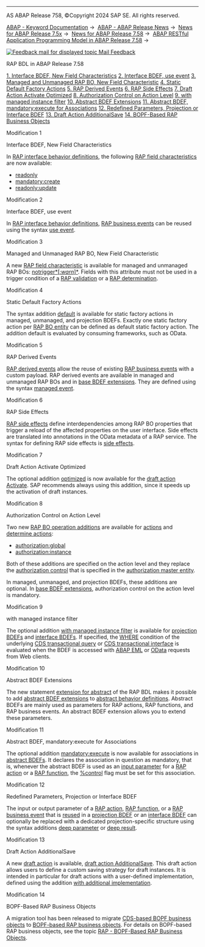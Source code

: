   

* * *

AS ABAP Release 758, ©Copyright 2024 SAP SE. All rights reserved.

[ABAP - Keyword Documentation](javascript:call_link\('abenabap.htm'\)) →  [ABAP - ABAP Release News](javascript:call_link\('abennews.htm'\)) →  [News for ABAP Release 7.5x](javascript:call_link\('abennews-75.htm'\)) →  [News for ABAP Release 7.58](javascript:call_link\('abennews-758.htm'\)) →  [ABAP RESTful Application Programming Model in ABAP Release 7.58](javascript:call_link\('abennews-758-restful.htm'\)) → 

 [![](Mail.gif?object=Mail.gif "Feedback mail for displayed topic") Mail Feedback](mailto:f1_help@sap.com?subject=Feedback%20on%20ABAP%20Documentation&body=Document:%20RAP%20BDL%20in%20ABAP%20Release%207.58%2C%20ABENNEWS-758-CDS_BDL%2C%20758%0D%0A%0D%0AError:%0D%0A%0D%0A%0D%0A%0D%0ASuggestion%20for%20improvement:)

RAP BDL in ABAP Release 7.58

[1\. Interface BDEF, New Field Characteristics](#!ABAP_MODIFICATION_1@1@)
[2\. Interface BDEF, use event](#!ABAP_MODIFICATION_2@2@)
[3\. Managed and Unmanaged RAP BO, New Field Characteristic](#!ABAP_MODIFICATION_3@3@)
[4\. Static Default Factory Actions](#!ABAP_MODIFICATION_4@4@)
[5\. RAP Derived Events](#!ABAP_MODIFICATION_5@5@)
[6\. RAP Side Effects](#!ABAP_MODIFICATION_6@6@)
[7\. Draft Action Activate Optimized](#!ABAP_MODIFICATION_7@7@)
[8\. Authorization Control on Action Level](#!ABAP_MODIFICATION_8@8@)
[9\. with managed instance filter](#!ABAP_MODIFICATION_9@9@)
[10\. Abstract BDEF Extensions](#!ABAP_MODIFICATION_10@10@)
[11\. Abstract BDEF, mandatory:execute for Associations](#!ABAP_MODIFICATION_11@11@)
[12\. Redefined Parameters, Projection or Interface BDEF](#!ABAP_MODIFICATION_12@12@)
[13\. Draft Action AdditionalSave](#!ABAP_MODIFICATION_13@13@)
[14\. BOPF-Based RAP Business Objects](#!ABAP_MODIFICATION_14@14@)

Modification 1   

Interface BDEF, New Field Characteristics

In [RAP interface behavior definitions](javascript:call_link\('abencds_interface_bdef_glosry.htm'\) "Glossary Entry"), the following [RAP field characteristics](javascript:call_link\('abenrap_field_char_glosry.htm'\) "Glossary Entry") are now available:

-   [readonly](javascript:call_link\('abenbdl_field_interface.htm'\))
-   [mandatory:create](javascript:call_link\('abenbdl_field_interface.htm'\))
-   [readonly:update](javascript:call_link\('abenbdl_field_interface.htm'\))

Modification 2   

Interface BDEF, use event

In [RAP interface behavior definitions](javascript:call_link\('abencds_interface_bdef_glosry.htm'\) "Glossary Entry"), [RAP business events](javascript:call_link\('abenrap_entity_event_glosry.htm'\) "Glossary Entry") can be reused using the syntax [use event](javascript:call_link\('abenbdl_use_projection.htm'\)).

Modification 3   

Managed and Unmanaged RAP BO, New Field Characteristic

A new [RAP field characteristic](javascript:call_link\('abenrap_field_char_glosry.htm'\) "Glossary Entry") is available for managed and unmanaged RAP BOs: [notrigger*\[*:warn*\]*](javascript:call_link\('abenbdl_field_char.htm'\)). Fields with this attribute must not be used in a trigger condition of a [RAP validation](javascript:call_link\('abenrap_validation_glosry.htm'\) "Glossary Entry") or a [RAP determination](javascript:call_link\('abenrap_determination_glosry.htm'\) "Glossary Entry").

Modification 4   

Static Default Factory Actions

The syntax addition [default](javascript:call_link\('abenbdl_action_default_factory.htm'\)) is available for static factory actions in managed, unmanaged, and projection BDEFs. Exactly one static factory action per [RAP BO entity](javascript:call_link\('abenrap_bo_entity_glosry.htm'\) "Glossary Entry") can be defined as default static factory action. The addition default is evaluated by consuming frameworks, such as OData.

Modification 5   

RAP Derived Events

[RAP derived events](javascript:call_link\('abenrap_derived_event_glosry.htm'\) "Glossary Entry") allow the reuse of existing [RAP business events](javascript:call_link\('abenrap_entity_event_glosry.htm'\) "Glossary Entry") with a custom payload. RAP derived events are available in managed and unmanaged RAP BOs and in [base BDEF extensions](javascript:call_link\('abenrap_base_bdef_ext_glosry.htm'\) "Glossary Entry"). They are defined using the syntax [managed event](javascript:call_link\('abenbdl_managed_event.htm'\)).

Modification 6   

RAP Side Effects

[RAP side effects](javascript:call_link\('abenrap_side_effects_glosry.htm'\) "Glossary Entry") define interdependencies among RAP BO properties that trigger a reload of the affected properties on the user interface. Side effects are translated into annotations in the OData metadata of a RAP service. The syntax for defining RAP side effects is [side effects](javascript:call_link\('abenbdl_side_effects.htm'\)).

Modification 7   

Draft Action Activate Optimized

The optional addition [optimized](javascript:call_link\('abenbdl_draft_action.htm'\)) is now available for the [draft action Activate](javascript:call_link\('abenbdl_draft_action.htm'\)). SAP recommends always using this addition, since it speeds up the activation of draft instances.

Modification 8   

Authorization Control on Action Level

Two new [RAP BO operation additions](javascript:call_link\('abenbdl_operations_additions.htm'\)) are available for [actions](javascript:call_link\('abenrap_action_glosry.htm'\) "Glossary Entry") and [determine actions](javascript:call_link\('abenrap_bo_det_action_glosry.htm'\) "Glossary Entry"):

-   [authorization:global](javascript:call_link\('abenbdl_actions_auth_global.htm'\))
-   [authorization:instance](javascript:call_link\('abenbdl_actions_auth_instance.htm'\))

Both of these additions are specified on the action level and they replace the [authorization control](javascript:call_link\('abenbdl_authorization.htm'\)) that is specified in the [authorization master entity](javascript:call_link\('abenrap_auth_ma_ent_glosry.htm'\) "Glossary Entry").

In managed, unmanaged, and projection BDEFs, these additions are optional. In [base BDEF extensions](javascript:call_link\('abenrap_base_bdef_ext_glosry.htm'\) "Glossary Entry"), authorization control on the action level is mandatory.

Modification 9   

with managed instance filter

The optional addition [with managed instance filter](javascript:call_link\('abenbdl_mngd_instance_check_proj.htm'\)) is available for [projection BDEFs](javascript:call_link\('abencds_proj_bdef_glosry.htm'\) "Glossary Entry") and [interface BDEFs](javascript:call_link\('abencds_interface_bdef_glosry.htm'\) "Glossary Entry"). If specified, the [WHERE](javascript:call_link\('abencds_proj_view_cond_expr.htm'\)) condition of the underlying [CDS transactional query](javascript:call_link\('abencds_transactional_pv_glosry.htm'\) "Glossary Entry") or [CDS transactional interface](javascript:call_link\('abencds_trans_interface_glosry.htm'\) "Glossary Entry") is evaluated when the BDEF is accessed with [ABAP EML](javascript:call_link\('abenabap_eml_glosry.htm'\) "Glossary Entry") or [OData](javascript:call_link\('abenodata_glosry.htm'\) "Glossary Entry") requests from Web clients.

Modification 10   

Abstract BDEF Extensions

The new statement [extension for abstract](javascript:call_link\('abenbdl_extension_for_abstract.htm'\)) of the RAP BDL makes it possible to add [abstract BDEF extensions](javascript:call_link\('abenrap_abs_bdef_ext_glosry.htm'\) "Glossary Entry") to [abstract behavior definitions](javascript:call_link\('abencds_abstract_bdef_glosry.htm'\) "Glossary Entry"). Abstract BDEFs are mainly used as parameters for RAP actions, RAP functions, and RAP business events. An abstract BDEF extension allows you to extend these parameters.

Modification 11   

Abstract BDEF, mandatory:execute for Associations

The optional addition [mandatory:execute](javascript:call_link\('abenbdl_association_abstract.htm'\)) is now available for associations in [abstract BDEFs](javascript:call_link\('abencds_abstract_bdef_glosry.htm'\) "Glossary Entry"). It declares the association in question as mandatory, that is, whenever the abstract BDEF is used as an [input parameter](javascript:call_link\('abenbdl_action_input_param.htm'\)) for a [RAP action](javascript:call_link\('abenrap_action_glosry.htm'\) "Glossary Entry") or a [RAP function](javascript:call_link\('abenrap_function_glosry.htm'\) "Glossary Entry"), the [%control](javascript:call_link\('abapderived_types_control.htm'\)) flag must be set for this association.

Modification 12   

Redefined Parameters, Projection or Interface BDEF

The input or output parameter of a [RAP action](javascript:call_link\('abenrap_action_glosry.htm'\) "Glossary Entry"), [RAP function](javascript:call_link\('abenrap_function_glosry.htm'\) "Glossary Entry"), or a [RAP business event](javascript:call_link\('abenrap_entity_event_glosry.htm'\) "Glossary Entry") that is [reused](javascript:call_link\('abenbdl_use_projection.htm'\)) in a [projection BDEF](javascript:call_link\('abencds_proj_bdef_glosry.htm'\) "Glossary Entry") or an [interface BDEF](javascript:call_link\('abencds_interface_bdef_glosry.htm'\) "Glossary Entry") can optionally be replaced with a dedicated projection-specific structure using the syntax additions [deep parameter](javascript:call_link\('abenbdl_redefine_param.htm'\)) or [deep result](javascript:call_link\('abenbdl_redefine_param.htm'\)).

Modification 13   

Draft Action AdditionalSave

A new [draft action](javascript:call_link\('abenrap_bo_draft_action_glosry.htm'\) "Glossary Entry") is available, [draft action AdditionalSave](javascript:call_link\('abenbdl_draft_action.htm'\)). This draft action allows users to define a custom saving strategy for draft instances. It is intended in particular for draft actions with a user-defined implementation, defined using the addition [with additional implementation](abenbdl_draft_action.htm#!ABAP_ADDITION_1@1@).

Modification 14   

BOPF-Based RAP Business Objects

A migration tool has been released to migrate [CDS-based BOPF business objects](javascript:call_link\('abencds_bopf_bo_glosry.htm'\) "Glossary Entry") to [BOPF-based RAP business objects](javascript:call_link\('abenrap_bopf_bo_glosry.htm'\) "Glossary Entry"). For details on BOPF-based RAP business objects, see the topic [RAP - BOPF-Based RAP Business Objects](javascript:call_link\('abenbdl_rap_bopf.htm'\)).